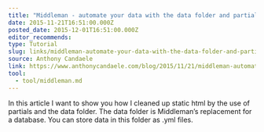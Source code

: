 ```yaml
---
title: "Middleman - automate your data with the data folder and partials"
date: 2015-11-21T16:51:00.000Z
posted_date: 2015-12-01T16:51:00.000Z
editor_recommends:
type: Tutorial
slug: links/middleman-automate-your-data-with-the-data-folder-and-partials
source: Anthony Candaele
link: https://www.anthonycandaele.com/blog/2015/11/21/middleman-automate-your-data-with-the-data-folder-and-partials/
tool:
  - tool/middleman.md
---
```

In this article I want to show you how I cleaned up static html by the use of partials and the data folder. The data folder is Middleman’s replacement for a database. You can store data in this folder as .yml files.



